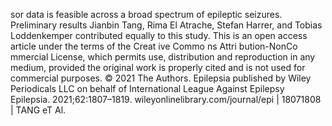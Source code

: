 sor data is feasible across a broad spectrum of epileptic seizures. Preliminary results
Jianbin Tang, Rima El Atrache, Stefan Harrer, and Tobias Loddenkemper contributed equally to this study.
This is an open access article under the terms of the Creat ive Commo ns Attri bution-NonCo mmercial License, which permits use, distribution and reproduction in any medium,
provided the original work is properly cited and is not used for commercial purposes.
© 2021 The Authors. Epilepsia published by Wiley Periodicals LLC on behalf of International League Against Epilepsy
Epilepsia. 2021;62:1807–1819. wileyonlinelibrary.com/journal/epi | 18071808 | TANG eT Al.